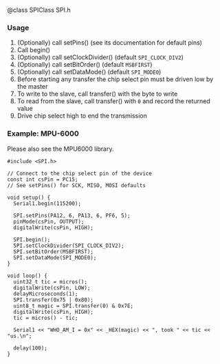 @class SPIClass SPI.h

### Usage

1. (Optionally) call setPins() (see its documentation for default pins)
2. Call begin()
3. (Optionally) call setClockDivider() (default `SPI_CLOCK_DIV2`)
4. (Optionally) call setBitOrder() (default `MSBFIRST`)
5. (Optionally) call setDataMode() (default `SPI_MODE0`)
6. Before starting any transfer the chip select pin must be driven low by the master
7. To write to the slave, call transfer() with the byte to write
8. To read from the slave, call transfer() with `0` and record the returned value
9. Drive chip select high to end the transmission

### Example: MPU-6000

Please also see the MPU6000 library.

~~~{.cpp}
#include <SPI.h>

// Connect to the chip select pin of the device
const int csPin = PC15;
// See setPins() for SCK, MISO, MOSI defaults

void setup() {
  Serial1.begin(115200);
  
  SPI.setPins(PA12, 6, PA13, 6, PF6, 5);
  pinMode(csPin, OUTPUT);
  digitalWrite(csPin, HIGH);
  
  SPI.begin();
  SPI.setClockDivider(SPI_CLOCK_DIV2);
  SPI.setBitOrder(MSBFIRST);
  SPI.setDataMode(SPI_MODE0);
}

void loop() {
  uint32_t tic = micros();
  digitalWrite(csPin, LOW);
  delayMicroseconds(1);
  SPI.transfer(0x75 | 0x80);
  uint8_t magic = SPI.transfer(0) & 0x7E;
  digitalWrite(csPin, HIGH);
  tic = micros() - tic;
  
  Serial1 << "WHO_AM_I = 0x" << _HEX(magic) << ", took " << tic << "us.\n";

  delay(100);
}
~~~
